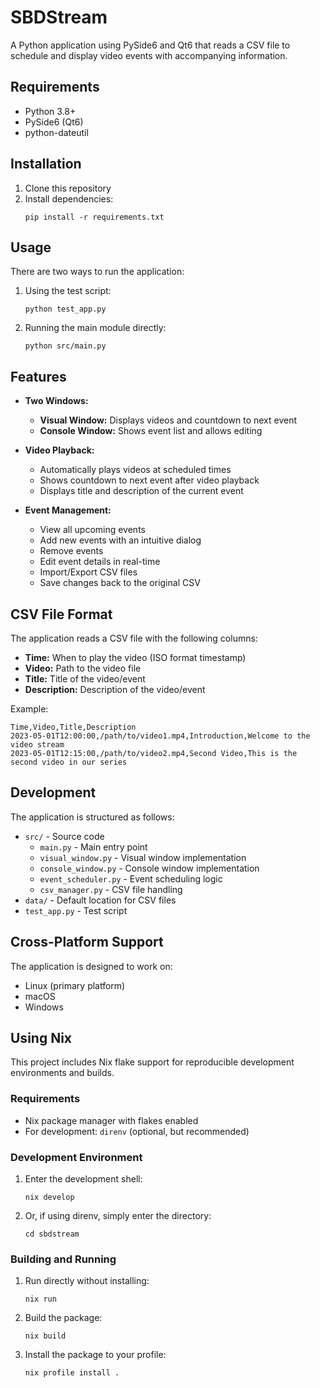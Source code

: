 # SBDStream

A Python application using PySide6 and Qt6 that reads a CSV file to schedule and display video events with accompanying information.

## Requirements

- Python 3.8+
- PySide6 (Qt6)
- python-dateutil

## Installation

1. Clone this repository
2. Install dependencies:
   ```
   pip install -r requirements.txt
   ```

## Usage

There are two ways to run the application:

1. Using the test script:
   ```
   python test_app.py
   ```

2. Running the main module directly:
   ```
   python src/main.py
   ```

## Features

- **Two Windows:**
  - **Visual Window:** Displays videos and countdown to next event
  - **Console Window:** Shows event list and allows editing

- **Video Playback:**
  - Automatically plays videos at scheduled times
  - Shows countdown to next event after video playback
  - Displays title and description of the current event

- **Event Management:**
  - View all upcoming events
  - Add new events with an intuitive dialog
  - Remove events
  - Edit event details in real-time
  - Import/Export CSV files
  - Save changes back to the original CSV

## CSV File Format

The application reads a CSV file with the following columns:
- **Time:** When to play the video (ISO format timestamp)
- **Video:** Path to the video file
- **Title:** Title of the video/event
- **Description:** Description of the video/event

Example:
```
Time,Video,Title,Description
2023-05-01T12:00:00,/path/to/video1.mp4,Introduction,Welcome to the video stream
2023-05-01T12:15:00,/path/to/video2.mp4,Second Video,This is the second video in our series
```

## Development

The application is structured as follows:

- `src/` - Source code
  - `main.py` - Main entry point
  - `visual_window.py` - Visual window implementation
  - `console_window.py` - Console window implementation
  - `event_scheduler.py` - Event scheduling logic
  - `csv_manager.py` - CSV file handling
- `data/` - Default location for CSV files
- `test_app.py` - Test script

## Cross-Platform Support

The application is designed to work on:
- Linux (primary platform)
- macOS
- Windows

## Using Nix

This project includes Nix flake support for reproducible development environments and builds.

### Requirements

- Nix package manager with flakes enabled
- For development: `direnv` (optional, but recommended)

### Development Environment

1. Enter the development shell:
   ```
   nix develop
   ```

2. Or, if using direnv, simply enter the directory:
   ```
   cd sbdstream
   ```

### Building and Running

1. Run directly without installing:
   ```
   nix run
   ```

2. Build the package:
   ```
   nix build
   ```

3. Install the package to your profile:
   ```
   nix profile install .
   ``` 